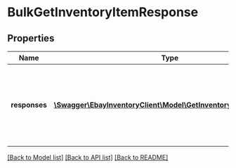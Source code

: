 # BulkGetInventoryItemResponse

## Properties
Name | Type | Description | Notes
------------ | ------------- | ------------- | -------------
**responses** | [**\Swagger\EbayInventoryClient\Model\GetInventoryItemResponse[]**](GetInventoryItemResponse.md) | This is the base container of the bulkGetInventoryItem response. The results of each attempted inventory item retrieval is captured under this container. | [optional] 

[[Back to Model list]](../README.md#documentation-for-models) [[Back to API list]](../README.md#documentation-for-api-endpoints) [[Back to README]](../README.md)


